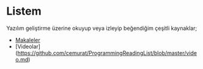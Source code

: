 # Listem
Yazılım geliştirme üzerine okuyup veya izleyip beğendiğim çeşitli kaynaklar;

* [Makaleler](https://github.com/cemurat/ProgrammingReadingList/blob/master/makale.md)
* [Videolar] (https://github.com/cemurat/ProgrammingReadingList/blob/master/video.md)

